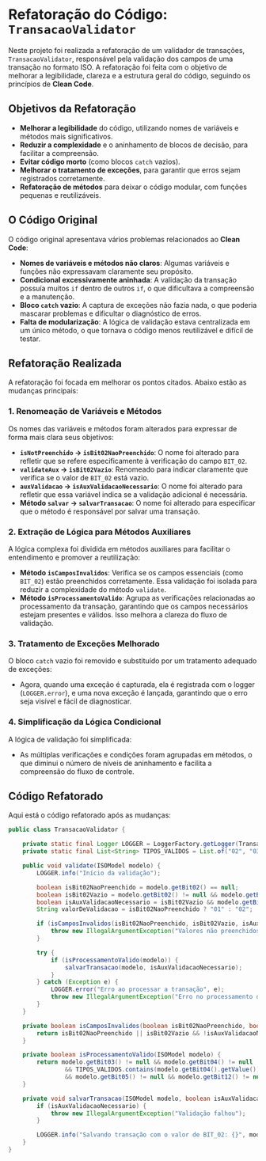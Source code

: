# Refatoração do Código: `TransacaoValidator`

Neste projeto foi realizada a refatoração de um validador de transações, `TransacaoValidator`, responsável pela validação dos campos de uma transação no formato ISO. A refatoração foi feita com o objetivo de melhorar a legibilidade, clareza e a estrutura geral do código, seguindo os princípios de **Clean Code**.

## Objetivos da Refatoração

- **Melhorar a legibilidade** do código, utilizando nomes de variáveis e métodos mais significativos.
- **Reduzir a complexidade** e o aninhamento de blocos de decisão, para facilitar a compreensão.
- **Evitar código morto** (como blocos `catch` vazios).
- **Melhorar o tratamento de exceções**, para garantir que erros sejam registrados corretamente.
- **Refatoração de métodos** para deixar o código modular, com funções pequenas e reutilizáveis.

## O Código Original

O código original apresentava vários problemas relacionados ao **Clean Code**:

- **Nomes de variáveis e métodos não claros**: Algumas variáveis e funções não expressavam claramente seu propósito.
- **Condicional excessivamente aninhada**: A validação da transação possuía muitos `if` dentro de outros `if`, o que dificultava a compreensão e a manutenção.
- **Bloco `catch` vazio**: A captura de exceções não fazia nada, o que poderia mascarar problemas e dificultar o diagnóstico de erros.
- **Falta de modularização**: A lógica de validação estava centralizada em um único método, o que tornava o código menos reutilizável e difícil de testar.

## Refatoração Realizada

A refatoração foi focada em melhorar os pontos citados. Abaixo estão as mudanças principais:

### 1. Renomeação de Variáveis e Métodos

Os nomes das variáveis e métodos foram alterados para expressar de forma mais clara seus objetivos:

- **`isNotPreenchido` → `isBit02NaoPreenchido`**: O nome foi alterado para refletir que se refere especificamente à verificação do campo `BIT_02`.
- **`validateAux` → `isBit02Vazio`**: Renomeado para indicar claramente que verifica se o valor de `BIT_02` está vazio.
- **`auxValidacao` → `isAuxValidacaoNecessario`**: O nome foi alterado para refletir que essa variável indica se a validação adicional é necessária.
- **Método `salvar` → `salvarTransacao`**: O nome foi alterado para especificar que o método é responsável por salvar uma transação.

### 2. Extração de Lógica para Métodos Auxiliares

A lógica complexa foi dividida em métodos auxiliares para facilitar o entendimento e promover a reutilização:

- **Método `isCamposInvalidos`**: Verifica se os campos essenciais (como `BIT_02`) estão preenchidos corretamente. Essa validação foi isolada para reduzir a complexidade do método `validate`.
- **Método `isProcessamentoValido`**: Agrupa as verificações relacionadas ao processamento da transação, garantindo que os campos necessários estejam presentes e válidos. Isso melhora a clareza do fluxo de validação.

### 3. Tratamento de Exceções Melhorado

O bloco `catch` vazio foi removido e substituído por um tratamento adequado de exceções:

- Agora, quando uma exceção é capturada, ela é registrada com o logger (`LOGGER.error`), e uma nova exceção é lançada, garantindo que o erro seja visível e fácil de diagnosticar.

### 4. Simplificação da Lógica Condicional

A lógica de validação foi simplificada:

- As múltiplas verificações e condições foram agrupadas em métodos, o que diminui o número de níveis de aninhamento e facilita a compreensão do fluxo de controle.

## Código Refatorado

Aqui está o código refatorado após as mudanças:

```java
public class TransacaoValidator {

    private static final Logger LOGGER = LoggerFactory.getLogger(TransacaoValidator.class);
    private static final List<String> TIPOS_VALIDOS = List.of("02", "03", "04", "05", "12");

    public void validate(ISOModel modelo) {
        LOGGER.info("Início da validação");

        boolean isBit02NaoPreenchido = modelo.getBit02() == null;
        boolean isBit02Vazio = modelo.getBit02() != null && modelo.getBit02().getValue().isEmpty();
        boolean isAuxValidacaoNecessario = isBit02Vazio && modelo.getBit03() == null;
        String valorDeValidacao = isBit02NaoPreenchido ? "01" : "02";

        if (isCamposInvalidos(isBit02NaoPreenchido, isBit02Vazio, isAuxValidacaoNecessario, valorDeValidacao)) {
            throw new IllegalArgumentException("Valores não preenchidos corretamente");
        }

        try {
            if (isProcessamentoValido(modelo)) {
                salvarTransacao(modelo, isAuxValidacaoNecessario);
            }
        } catch (Exception e) {
            LOGGER.error("Erro ao processar a transação", e);
            throw new IllegalArgumentException("Erro no processamento da transação", e);
        }
    }

    private boolean isCamposInvalidos(boolean isBit02NaoPreenchido, boolean isBit02Vazio, boolean isAuxValidacaoNecessario, String valorDeValidacao) {
        return isBit02NaoPreenchido || isBit02Vazio && !isAuxValidacaoNecessario && valorDeValidacao.equals("01");
    }

    private boolean isProcessamentoValido(ISOModel modelo) {
        return modelo.getBit03() != null && modelo.getBit04() != null
                && TIPOS_VALIDOS.contains(modelo.getBit04().getValue())
                && modelo.getBit05() != null && modelo.getBit12() != null;
    }

    private void salvarTransacao(ISOModel modelo, boolean isAuxValidacaoNecessario) {
        if (isAuxValidacaoNecessario) {
            throw new IllegalArgumentException("Validação falhou");
        }

        LOGGER.info("Salvando transação com o valor de BIT_02: {}", modelo.getBit02().getValue());
    }
}
